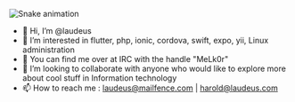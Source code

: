 ![Snake animation](https://github.com/laudeus/laudeus/blob/output/github-contribution-grid-snake.svg)

- 👋 Hi, I’m @laudeus
- 👀 I’m interested in flutter, php, ionic, cordova, swift, expo, yii, Linux administration
- 🌱 You can find me over at IRC with the handle "MeLk0r"
- 💞️ I’m looking to collaborate with anyone who would like to explore more about cool stuff in Information technology
- 📫 How to reach me : laudeus@mailfence.com | harold@laudeus.com

<!---
laudeus/laudeus is a ✨ special ✨ repository because its `README.md` (this file) appears on your GitHub profile.
You can click the Preview link to take a look at your changes.
--->
